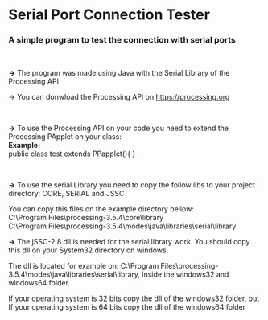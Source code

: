 # Serial Port Connection Tester
<h3>A simple program to test the connection with serial ports</h3>
<br>
<p><b>-></b> The program was made using Java with the Serial Library of the Processing API</p>
<p>-> You can donwload the Processing API on <a href ="https://processing.org/">https://processing.org</a></p>
<br>
<p><b>-></b> To use the Processing API on your code you need to extend the Processing PApplet on your class: <br>
  <b>Example:</b><br>
  public class test extends PPapplet(){
  }
</p>
<br>
<p><b>-></b> To use the serial Library you need to copy the follow libs to your project directory: CORE, SERIAL and JSSC<br>

  You can copy this files on the example directory bellow: 
  <br>
  C:\Program Files\processing-3.5.4\core\library<br>
  C:\Program Files\processing-3.5.4\modes\java\libraries\serial\library
  <br>
  </p>
<p><b>-></b> The jSSC-2.8.dll is needed for the serial library work. You should copy this dll on your System32 directory on windows. </p><p>The dll is located for example on: C:\Program Files\processing-3.5.4\modes\java\libraries\serial\library, inside the windows32 and windows64 folder.</p><p> If your operating system is 32 bits copy the dll of the windows32 folder, but If your operating system is 64 bits copy the dll of the windows64 folder</p>  
  
